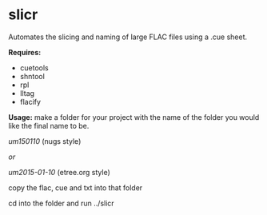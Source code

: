 # slicr
Automates the slicing and naming of large FLAC files using a .cue sheet.

**Requires:**
- cuetools
- shntool
- rpl
- lltag
- flacify

**Usage:**
 make a folder for your project with the name of the folder you would like the final name to be. 

  *um150110* (nugs style)
  
  *or*
  
  *um2015-01-10* (etree.org style) 

 copy the flac, cue and txt into that folder

 cd into the folder and run ../slicr
